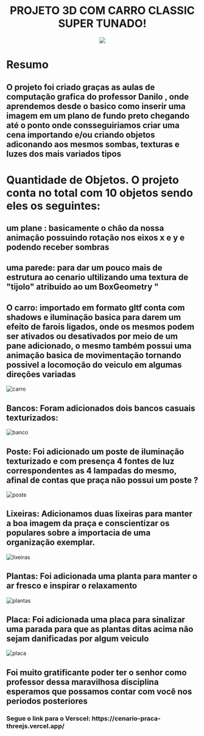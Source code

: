 <h1 align = "center"> PROJETO 3D COM CARRO CLASSIC SUPER TUNADO! </H1>
<p align="center">
<img src="http://img.shields.io/static/v1?label=STATUS&message=CONCLUIDO&color=GREEN&style=for-the-badge"/>
</p>

<h1> Resumo </h1>
<h2> O projeto foi criado graças as aulas de computação grafica do professor Danilo , onde aprendemos desde o basico como inserir uma imagem em um plano de fundo preto chegando até o ponto onde consseguiriamos criar uma cena importando e/ou criando objetos adiconando aos mesmos sombas, texturas e luzes dos mais variados tipos   </h2>

<h1> Quantidade de Objetos. O projeto conta no total com 10 objetos sendo eles os seguintes: </h1>
<h2> um plane : basicamente o chão da nossa animação possuindo rotação nos eixos x e y e podendo receber sombras </h2>
<h2> uma parede: para dar um pouco mais de estrutura ao cenario ultilizando uma textura de "tijolo" atribuido ao um BoxGeometry " </h2> 
<h2> O carro: importado em formato gltf conta com shadows e iluminação basica para darem um efeito de farois ligados, onde os mesmos podem ser ativados ou desativados por meio de um pane adicionado, o mesmo também possui uma animação basica de movimentação tornando possivel a locomoção do veiculo em algumas direções variadas </h2> 

![carro](https://github.com/YgorFmedeiros/Cenario-praca-threejs/assets/106031298/abebb5f2-3e53-4439-8623-8391ca810943)


<h2> Bancos: Foram adicionados dois bancos casuais texturizados: </h2>


![banco](https://github.com/YgorFmedeiros/Cenario-praca-threejs/assets/106031298/024ab869-31f4-48cd-9b4b-25c44ccf49b8)

<h2> Poste: Foi adicionado um poste de iluminação texturizado e com presença 4 fontes de luz correspondentes as 4 lampadas do mesmo, afinal de contas que praça não possui um poste ? </h2>

![poste](https://github.com/YgorFmedeiros/Cenario-praca-threejs/assets/106031298/cda7b30f-4c25-4fc4-9a36-6391594eb4ce)

<h2> Lixeiras: Adicionamos duas lixeiras para manter a boa imagem da praça e conscientizar os populares sobre a importacia de uma organização exemplar. </h2>

![lixeiras](https://github.com/YgorFmedeiros/Cenario-praca-threejs/assets/106031298/5affe480-b5ec-466a-a903-68963430e68a)

<h2> Plantas: Foi adicionada uma planta para manter o ar fresco e inspirar o relaxamento </h2>

![plantas](https://github.com/YgorFmedeiros/Cenario-praca-threejs/assets/106031298/e99ced43-9167-483e-b4b3-902eb992ffcd)

<h2> Placa: Foi adicionada uma placa para sinalizar uma parada para que as plantas ditas acima não sejam danificadas por algum veiculo  </h2>

![placa](https://github.com/YgorFmedeiros/Cenario-praca-threejs/assets/106031298/b69ede5e-1db8-42a1-b261-b1c0de1ddec3)

<h2> Foi muito gratificante poder ter o senhor como professor dessa maravilhosa disciplina esperamos que possamos contar com você nos periodos posteriores </h2>

<h3> Segue o link para o Verscel: https://cenario-praca-threejs.vercel.app/ </h3>






